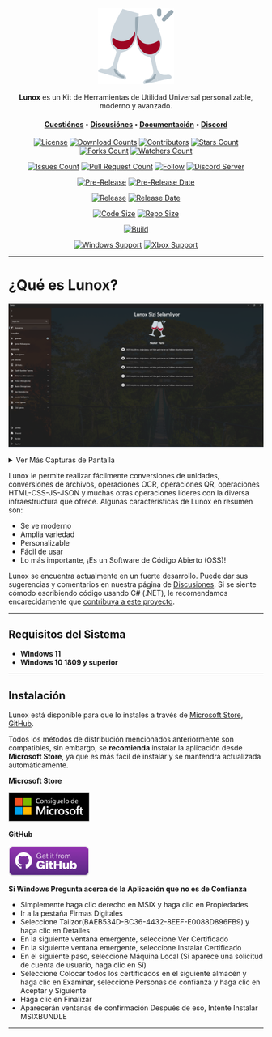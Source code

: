 <div align="center">
  <img height=150 src=".images/Logo.png" />
</div>

<p align="center">
  <span><b>Lunox</b> es un Kit de Herramientas de Utilidad Universal personalizable, moderno y avanzado.</span>
</p>

<h4 align="center">
  <span><a href="https://github.com/Soferity/Lunox/issues">Cuestiónes</a></span>
  •
  <span><a href="https://github.com/Soferity/Lunox/discussions">Discusiónes</a></span>
  •
  <span><a href="https://github.com/Soferity/Lunox/wiki">Documentación</a></span>
  •
  <span><a href="https://discord.gg/nxG977byXb">Discord</a></span>
</h4>

<div align="center">

  [![License](https://img.shields.io/github/license/Soferity/Lunox.svg?style=for-the-badge)](https://github.com/Soferity/Lunox/blob/develop/LICENSE)
  [![Download Counts](https://img.shields.io/github/downloads/Soferity/Lunox/total.svg?style=for-the-badge)](https://github.com/Soferity/Lunox/releases)
  [![Contributors](https://img.shields.io/github/contributors/Soferity/Lunox?style=for-the-badge)](https://github.com/Soferity/Lunox/graphs/contributors)
  [![Stars Count](https://img.shields.io/github/stars/Soferity/Lunox.svg?style=for-the-badge)](https://github.com/Soferity/Lunox/stargazers)
  [![Forks Count](https://img.shields.io/github/forks/Soferity/Lunox.svg?style=for-the-badge)](https://github.com/Soferity/Lunox/network/members)
  [![Watchers Count](https://img.shields.io/github/watchers/Soferity/Lunox.svg?style=for-the-badge)](https://github.com/Soferity/Lunox/watchers)

  [![Issues Count](https://img.shields.io/github/issues/Soferity/Lunox.svg?style=for-the-badge)](https://github.com/Soferity/Lunox/issues)
  [![Pull Request Count](https://img.shields.io/github/issues-pr/Soferity/Lunox.svg?style=for-the-badge)](https://github.com/Soferity/Lunox/pulls)
  [![Follow](https://img.shields.io/github/followers/Soferity.svg?style=for-the-badge&label=Follow)](https://github.com/Taiizor)
  [![Discord Server](https://img.shields.io/discord/932386235538878534?label=Discord&style=for-the-badge)](https://discord.gg/nxG977byXb)

  [![Pre-Release](https://img.shields.io/github/v/release/Soferity/Lunox?include_prereleases&label=Pre-Release&style=for-the-badge)](https://github.com/Soferity/Lunox/releases/latest)
  [![Pre-Release Date](https://img.shields.io/github/release-date-pre/Soferity/Lunox?label=Pre-Release%20Date&style=for-the-badge)](https://github.com/Soferity/Lunox/releases/latest)

  [![Release](https://img.shields.io/github/v/release/Soferity/Lunox?style=for-the-badge)](https://github.com/Soferity/Lunox/releases/latest)
  [![Release Date](https://img.shields.io/github/release-date/Soferity/Lunox?style=for-the-badge)](https://github.com/Soferity/Lunox/releases/latest)

  [![Code Size](https://img.shields.io/github/languages/code-size/Soferity/Lunox?style=for-the-badge)](https://github.com/Soferity/Lunox/archive/refs/heads/develop.zip)
  [![Repo Size](https://img.shields.io/github/repo-size/Soferity/Lunox?style=for-the-badge)](https://github.com/Soferity/Lunox/archive/refs/heads/develop.zip)

  [![Build](https://img.shields.io/visual-studio-app-center/builds/Soferity/Lunox-Store/develop/d2b0955197957ea68a10db87b87f1892063258b9?style=for-the-badge)](https://github.com/Soferity/Lunox)

  [![Windows Support](https://img.shields.io/badge/Windows-0078D6?style=for-the-badge&logo=windows&logoColor=white)](https://www.microsoft.com/store/apps/9PC06S6LW868)
  [![Xbox Support](https://img.shields.io/badge/Xbox-107C10?style=for-the-badge&logo=xbox&logoColor=white)](https://www.microsoft.com/store/apps/9PC06S6LW868)

  <!--
  [![iOS Support](https://img.shields.io/badge/iOS-A3AAAE?style=for-the-badge&logo=ios&logoColor=white)](https://github.com/Soferity/Lunox/releases/latest)
  [![Android Support](https://img.shields.io/badge/Android-32DE84?style=for-the-badge&logo=android&logoColor=white)](https://github.com/Soferity/Lunox/releases/latest)
  [![Ubuntu Support](https://img.shields.io/badge/Ubuntu-E95420?style=for-the-badge&logo=ubuntu&logoColor=white)](https://github.com/Soferity/Lunox/releases/latest)
  [![Arch Linux Support](https://img.shields.io/badge/Arch_Linux-1793D1?style=for-the-badge&logo=arch-linux&logoColor=white)](https://github.com/Soferity/Lunox/releases/latest)
  [![MacOS Support](https://img.shields.io/badge/MACOS-adb8c5?style=for-the-badge&logo=macos&logoColor=white)](https://github.com/Soferity/Lunox/releases/latest)
  -->

</div>

---

# ¿Qué es Lunox?

![Demo](.screenshots/Lunox.ES.png)

<details>

  <summary>Ver Más Capturas de Pantalla</summary>

  ![Settings](.screenshots/Settings.ES.png)
  ![Help](.screenshots/Help.ES.png)
  ![404](.screenshots/404.ES.png)

</details>

Lunox le permite realizar fácilmente conversiones de unidades, conversiones de archivos, operaciones OCR, operaciones QR, operaciones HTML-CSS-JS-JSON y muchas otras operaciones líderes con la diversa infraestructura que ofrece. Algunas características de Lunox en resumen son:

-   Se ve moderno
-   Amplia variedad
-   Personalizable
-   Fácil de usar
-   Lo más importante, ¡Es un Software de Código Abierto (OSS)!

Lunox se encuentra actualmente en un fuerte desarrollo. Puede dar sus sugerencias y comentarios en nuestra página de [Discusiones](https://github.com/Soferity/Lunox/discussions). Si se siente cómodo escribiendo código usando C# (.NET), le recomendamos encarecidamente que [contribuya a este proyecto](https://github.com/Soferity/Lunox/graphs/contributors).

---

## Requisitos del Sistema

- **Windows 11**
- **Windows 10 1809 y superior**

---

## Instalación

Lunox está disponible para que lo instales a través de [Microsoft Store](https://www.microsoft.com/store/apps/9PC06S6LW868), [GitHub](https://github.com/Soferity/Lunox/releases/latest).

Todos los métodos de distribución mencionados anteriormente son compatibles, sin embargo, se **recomienda** instalar la aplicación desde **Microsoft Store**, ya que es más fácil de instalar y se mantendrá actualizada automáticamente.

**Microsoft Store**

<a href='https://www.microsoft.com/store/apps/9PC06S6LW868'>
  <img src='.images/Badges/Microsoft/Spanish_get it from MS_864X312.png' alt='Microsoft Store' width='160'/>
</a>

<p></p>

**GitHub**

<a href='https://github.com/Soferity/Lunox/releases/download/v1.0.16.0/Lunox_1.0.16.0_x86_x64_arm_arm64.msixbundle'>
  <img src='.images/Badges/GitHub/Spanish_get it from GH_228X86.png' alt='GitHub Release' width='160'/>
</a>

<p></p>

**Si Windows Pregunta acerca de la Aplicación que no es de Confianza**

* Simplemente haga clic derecho en MSIX y haga clic en Propiedades
* Ir a la pestaña Firmas Digitales
* Seleccione Taiizor(BAEB534D-BC36-4432-8EEF-E0088D896FB9) y haga clic en Detalles
* En la siguiente ventana emergente, seleccione Ver Certificado
* En la siguiente ventana emergente, seleccione Instalar Certificado
* En el siguiente paso, seleccione Máquina Local (Si aparece una solicitud de cuenta de usuario, haga clic en Sí)
* Seleccione Colocar todos los certificados en el siguiente almacén y haga clic en Examinar, seleccione Personas de confianza y haga clic en Aceptar y Siguiente
* Haga clic en Finalizar
* Aparecerán ventanas de confirmación Después de eso, Intente Instalar MSIXBUNDLE

---